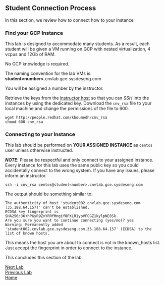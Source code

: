 ## Student Connection Process

In this section, we review how to connect how to your instance

### Find your GCP Instance

This lab is designed to accommodate many students. As a result, each student will be given a VM running on GCP with nested virtualization, 4 vcpus and 12Gb of RAM.

No GCP knowledge is required.

The naming convention for the lab VMs is: **student\<number\>**.cnvlab.gce.sysdeseng.com

You will be assigned a number by the instructor.

Retrieve the keys from the [instructor host](http://people.redhat.com/kboumedh/cnv_rsa) so that you can _SSH_ into the instances by using the dedicated key. Download the `cnv_rsa`  file to your local machine and change the permissions of the file to 600.

```
wget http://people.redhat.com/kboumedh/cnv_rsa
chmod 600 cnv_rsa
```

### Connecting to your Instance
This lab should be performed on **YOUR ASSIGNED INSTANCE** as `centos` user unless otherwise instructed.

**_NOTE_**: Please be respectful and only connect to your assigned instance. Every instance for this lab uses the same public key so you could accidentally connect to the wrong system. If you have any issues, please inform an instructor.

```
ssh -i cnv_rsa centos@student<number>.cnvlab.gce.sysdeseng.com
```

The output should be something similar to:

```
The authenticity of host 'student002.cnvlab.gce.sysdeseng.com (35.188.64.157)' can't be established.
ECDSA key fingerprint is SHA256:36+hPGyR9ZxYRRfMngif8PXLR1yoVFCGZ1kylpNE8Sk.
Are you sure you want to continue connecting (yes/no)? yes
Warning: Permanently added 'student002.cnvlab.gce.sysdeseng.com,35.188.64.157' (ECDSA) to the list of known hosts.
```

This means the host you are about to connect is not in the known_hosts list. Just accept the fingerprint in order to connect to the instance.

This concludes this section of the lab.

[Next Lab](../lab2/lab2.md)\
[Previous Lab](../lab0/lab0.md)\
[Home](../../README.md)

